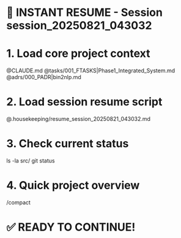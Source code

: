 # 🚀 INSTANT RESUME - Session session_20250821_043032

# 1. Load core project context
@CLAUDE.md
@tasks/001_FTASKS|Phase1_Integrated_System.md
@adrs/000_PADR|bin2nlp.md

# 2. Load session resume script
@.housekeeping/resume_session_20250821_043032.md

# 3. Check current status
ls -la src/
git status

# 4. Quick project overview
/compact

# ✅ READY TO CONTINUE!